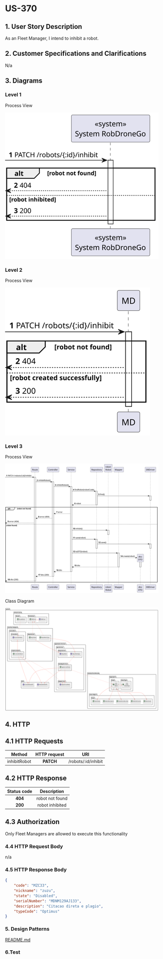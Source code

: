 # US-370

## 1. User Story Description

As an Fleet Manager, I intend to inhibit a robot.

## 2. Customer Specifications and Clarifications

N/a

## 3. Diagrams

### Level 1

Process View

![process-view.svg](level1%2Fprocess-view.svg)

### Level 2

Process View

![process-view.svg](level2%2Fprocess-view.svg)

### Level 3

Process View

![process-view.svg](level3%2Fprocess-view.svg)

Class Diagram

![class-diagram.svg](level3%2Fclass-diagram.svg)

## 4. HTTP

## 4.1 HTTP Requests

|    Method    | HTTP request |          URI          |
|:------------:|:------------:|:---------------------:|
| inhibitRobot |   **PATCH**    |  /robots/:id/inhibit  |


## 4.2 HTTP Response
| Status code |   Description   |
|:-----------:|:---------------:|
|   **404**   | robot not found |
|   **200**   | robot inhibited |

## 4.3 Authorization

Only Fleet Managers are allowed to execute this functionality


### 4.4 HTTP Request Body

n/a

### 4.5 HTTP Response Body

```json
{
    "code": "MZC33",
    "nickname": "zuzu",
    "state": "Disabled",
    "serialNumber": "MDNM129AJ133",
    "description": "Citacao direta e plagio",
    "typeCode": "Optimus"
}
```

### 5. Design Patterns

[README.md](..%2Fgeneral-purpose%2FREADME.md)


### 6.Test

